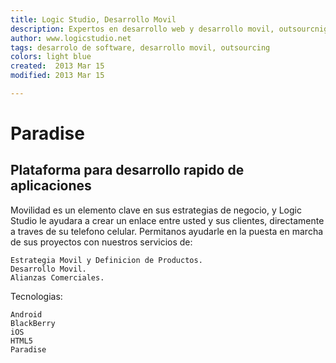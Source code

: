 ```yaml
---
title: Logic Studio, Desarrollo Movil
description: Expertos en desarrollo web y desarrollo movil, outsourcnig y software testing
author: www.logicstudio.net
tags: desarrolo de software, desarrollo movil, outsourcing
colors: light blue
created:  2013 Mar 15
modified: 2013 Mar 15

---
```


Paradise
=========

## Plataforma para desarrollo rapido de aplicaciones

Movilidad es un elemento clave en sus estrategias de negocio, y Logic Studio le ayudara a crear un enlace entre usted y sus clientes, directamente a traves de su telefono celular.
Permitanos ayudarle en la puesta en marcha de sus proyectos con nuestros servicios de:

    Estrategia Movil y Definicion de Productos.
    Desarrollo Movil.
    Alianzas Comerciales.

Tecnologias:

    Android
    BlackBerry
    iOS
    HTML5
    Paradise
